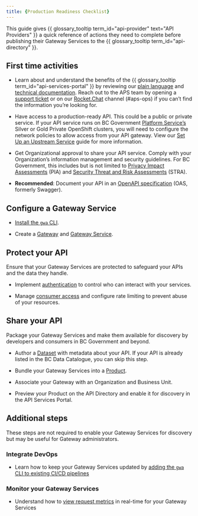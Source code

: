 ```yaml
---
title: {Production Readiness Checklist}
---
```


This guide gives
{{ glossary_tooltip term_id="api-provider" text="API Providers" }} a quick
reference of actions they need to complete before publishing their Gateway
Services to the {{ glossary_tooltip term_id="api-directory" }}.

## First time activities

- Learn about and understand the benefits of the
  {{ glossary_tooltip term_id="api-services-portal" }} by reviewing our [plain language](https://www2.gov.bc.ca/gov/content/data/finding-and-sharing/api-management)
  and [technical documentation](https://developer.gov.bc.ca/docs/default/component/aps-infra-platform-docs/).
  Reach out to the APS team by opening a [support ticket](https://dpdd.atlassian.net/servicedesk/customer/portal/1/group/2)
  or on our [Rocket.Chat](https://docs.developer.gov.bc.ca/join-bc-rocket-chat/)
  channel (#aps-ops) if you can’t find the information you’re looking for.

- Have access to a production-ready API. This could be a public or private
  service. If your API service runs on BC Government [Platform Service’s](https://digital.gov.bc.ca/cloud/services/)
  Silver or Gold Private OpenShift clusters, you will need to configure the network
  policies to allow access from your API gateway. View our
  [Set Up an Upstream Service](/how-to/upstream-services.md)
  guide for more information.

- Get Organizational approval to share your API service. Comply with your
  Organization’s information management and security guidelines. For BC
  Government, this includes but is not limited to [Privacy Impact Assessments](https://www2.gov.bc.ca/gov/content/governments/services-for-government/information-management-technology/privacy/privacy-impact-assessments)
  (PIA) and [Security Threat and Risk Assessments](https://www2.gov.bc.ca/gov/content/governments/services-for-government/information-management-technology/information-security/security-threat-and-risk-assessment)
  (STRA).

- **Recommended**: Document your API in an [OpenAPI specification](https://swagger.io/docs/specification/about/)
  (OAS, formerly Swagger).

## Configure a Gateway Service

- [Install the `gwa` CLI](/how-to/gwa-install.md).

- Create a [Gateway](/how-to/create-gateway.md) and [Gateway Service](/how-to/create-gateway-service.md).

## Protect your API

Ensure that your Gateway Services are protected to safeguard your APIs and the
data they handle.

- Implement [authentication](/how-to/client-cred-flow) to control who can
  interact with your services.

- Manage [consumer access](/how-to/api-access) and configure rate limiting to
  prevent abuse of your resources.

## Share your API

Package your Gateway Services and make them available for discovery by
developers and consumers in BC Government and beyond.

- Author a [Dataset](/how-to/api-discovery.md/#create-a-dataset) with metadata
  about your API. If your API is already listed in the BC Data Catalogue, you
  can skip this step.

- Bundle your Gateway Services into a [Product](/how-to/api-discovery.md/#link-your-dataset-to-a-product).

- Associate your Gateway with an Organization and Business Unit.

- Preview your Product on the API Directory and enable it for discovery in the
  API Services Portal.

## Additional steps

These steps are not required to enable your Gateway Services for discovery but
may be useful for Gateway administrators.

### Integrate DevOps

- Learn how to keep your Gateway Services updated by
[adding the `gwa` CLI  to existing CI/CD pipelines](/how-to/cicd-integration.md)

### Monitor your Gateway Services

- Understand how to [view request metrics](/how-to/monitoring.md) in real-time
  for your Gateway Services
